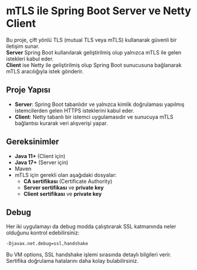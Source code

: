 # mTLS ile Spring Boot Server ve Netty Client

Bu proje, çift yönlü TLS (mutual TLS veya mTLS) kullanarak güvenli bir iletişim sunar.  
**Server** Spring Boot kullanılarak geliştirilmiş olup yalnızca mTLS ile gelen istekleri kabul eder.  
**Client** ise Netty ile geliştirilmiş olup Spring Boot sunucusuna bağlanarak mTLS aracılığıyla istek gönderir.

## Proje Yapısı

- **Server**: Spring Boot tabanlıdır ve yalnızca kimlik doğrulaması yapılmış istemcilerden gelen HTTPS isteklerini kabul eder.
- **Client**: Netty tabanlı bir istemci uygulamasıdır ve sunucuya mTLS bağlantısı kurarak veri alışverişi yapar.

## Gereksinimler

- **Java 11+** (Client için)
- **Java 17+** (Server için)
- Maven
- mTLS için gerekli olan aşağıdaki dosyalar:
    - **CA sertifikası** (Certificate Authority)
    - **Server sertifikası** ve **private key**
    - **Client sertifikası** ve **private key**

## Debug
Her iki uygulamayı da debug modda çalıştırarak SSL katmanında neler olduğunu kontrol edebilirsiniz:

```
-Djavax.net.debug=ssl,handshake
```

Bu VM options, SSL handshake işlemi sırasında detaylı bilgileri verir. Sertifika doğrulama hatalarını daha kolay bulabilirsiniz.
